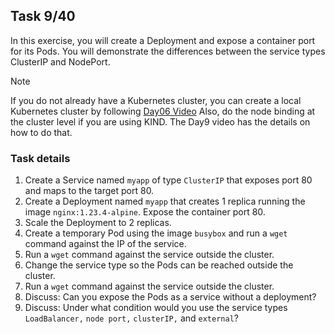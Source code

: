 ## Task 9/40


In this exercise, you will create a Deployment and expose a container port for its Pods. You will demonstrate the differences between the service types ClusterIP and NodePort.

> [!NOTE]
> If you do not already have a Kubernetes cluster, you can create a local Kubernetes cluster by following [Day06 Video](https://youtu.be/RORhczcOrWs)
> Also, do the node binding at the cluster level if you are using KIND. The Day9 video has the details on how to do that.

### Task details
1. Create a Service named `myapp` of type `ClusterIP` that exposes port 80 and maps to the target port 80.
2. Create a Deployment named `myapp` that creates 1 replica running the image `nginx:1.23.4-alpine`. Expose the container port 80.
3. Scale the Deployment to 2 replicas.
4. Create a temporary Pod using the image `busybox` and run a `wget` command against the IP of the service.
5. Run a `wget` command against the service outside the cluster.
6. Change the service type so the Pods can be reached outside the cluster.
7. Run a `wget` command against the service outside the cluster.
8. Discuss: Can you expose the Pods as a service without a deployment?
9. Discuss: Under what condition would you use the service types `LoadBalancer,` `node port,` `clusterIP,` and `external`?